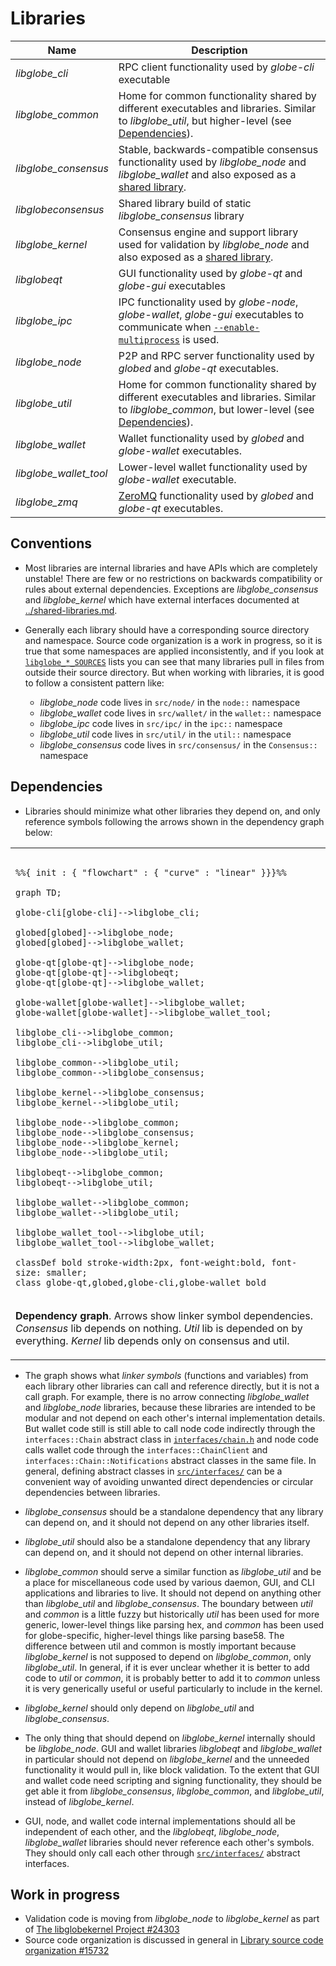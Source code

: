 # Libraries

| Name                     | Description |
|--------------------------|-------------|
| *libglobe_cli*         | RPC client functionality used by *globe-cli* executable |
| *libglobe_common*      | Home for common functionality shared by different executables and libraries. Similar to *libglobe_util*, but higher-level (see [Dependencies](#dependencies)). |
| *libglobe_consensus*   | Stable, backwards-compatible consensus functionality used by *libglobe_node* and *libglobe_wallet* and also exposed as a [shared library](../shared-libraries.md). |
| *libglobeconsensus*    | Shared library build of static *libglobe_consensus* library |
| *libglobe_kernel*      | Consensus engine and support library used for validation by *libglobe_node* and also exposed as a [shared library](../shared-libraries.md). |
| *libglobeqt*           | GUI functionality used by *globe-qt* and *globe-gui* executables |
| *libglobe_ipc*         | IPC functionality used by *globe-node*, *globe-wallet*, *globe-gui* executables to communicate when [`--enable-multiprocess`](multiprocess.md) is used. |
| *libglobe_node*        | P2P and RPC server functionality used by *globed* and *globe-qt* executables. |
| *libglobe_util*        | Home for common functionality shared by different executables and libraries. Similar to *libglobe_common*, but lower-level (see [Dependencies](#dependencies)). |
| *libglobe_wallet*      | Wallet functionality used by *globed* and *globe-wallet* executables. |
| *libglobe_wallet_tool* | Lower-level wallet functionality used by *globe-wallet* executable. |
| *libglobe_zmq*         | [ZeroMQ](../zmq.md) functionality used by *globed* and *globe-qt* executables. |

## Conventions

- Most libraries are internal libraries and have APIs which are completely unstable! There are few or no restrictions on backwards compatibility or rules about external dependencies. Exceptions are *libglobe_consensus* and *libglobe_kernel* which have external interfaces documented at [../shared-libraries.md](../shared-libraries.md).

- Generally each library should have a corresponding source directory and namespace. Source code organization is a work in progress, so it is true that some namespaces are applied inconsistently, and if you look at [`libglobe_*_SOURCES`](../../src/Makefile.am) lists you can see that many libraries pull in files from outside their source directory. But when working with libraries, it is good to follow a consistent pattern like:

  - *libglobe_node* code lives in `src/node/` in the `node::` namespace
  - *libglobe_wallet* code lives in `src/wallet/` in the `wallet::` namespace
  - *libglobe_ipc* code lives in `src/ipc/` in the `ipc::` namespace
  - *libglobe_util* code lives in `src/util/` in the `util::` namespace
  - *libglobe_consensus* code lives in `src/consensus/` in the `Consensus::` namespace

## Dependencies

- Libraries should minimize what other libraries they depend on, and only reference symbols following the arrows shown in the dependency graph below:

<table><tr><td>

```mermaid

%%{ init : { "flowchart" : { "curve" : "linear" }}}%%

graph TD;

globe-cli[globe-cli]-->libglobe_cli;

globed[globed]-->libglobe_node;
globed[globed]-->libglobe_wallet;

globe-qt[globe-qt]-->libglobe_node;
globe-qt[globe-qt]-->libglobeqt;
globe-qt[globe-qt]-->libglobe_wallet;

globe-wallet[globe-wallet]-->libglobe_wallet;
globe-wallet[globe-wallet]-->libglobe_wallet_tool;

libglobe_cli-->libglobe_common;
libglobe_cli-->libglobe_util;

libglobe_common-->libglobe_util;
libglobe_common-->libglobe_consensus;

libglobe_kernel-->libglobe_consensus;
libglobe_kernel-->libglobe_util;

libglobe_node-->libglobe_common;
libglobe_node-->libglobe_consensus;
libglobe_node-->libglobe_kernel;
libglobe_node-->libglobe_util;

libglobeqt-->libglobe_common;
libglobeqt-->libglobe_util;

libglobe_wallet-->libglobe_common;
libglobe_wallet-->libglobe_util;

libglobe_wallet_tool-->libglobe_util;
libglobe_wallet_tool-->libglobe_wallet;

classDef bold stroke-width:2px, font-weight:bold, font-size: smaller;
class globe-qt,globed,globe-cli,globe-wallet bold
```
</td></tr><tr><td>

**Dependency graph**. Arrows show linker symbol dependencies. *Consensus* lib depends on nothing. *Util* lib is depended on by everything. *Kernel* lib depends only on consensus and util.

</td></tr></table>

- The graph shows what _linker symbols_ (functions and variables) from each library other libraries can call and reference directly, but it is not a call graph. For example, there is no arrow connecting *libglobe_wallet* and *libglobe_node* libraries, because these libraries are intended to be modular and not depend on each other's internal implementation details. But wallet code still is still able to call node code indirectly through the `interfaces::Chain` abstract class in [`interfaces/chain.h`](../../src/interfaces/chain.h) and node code calls wallet code through the `interfaces::ChainClient` and `interfaces::Chain::Notifications` abstract classes in the same file. In general, defining abstract classes in [`src/interfaces/`](../../src/interfaces/) can be a convenient way of avoiding unwanted direct dependencies or circular dependencies between libraries.

- *libglobe_consensus* should be a standalone dependency that any library can depend on, and it should not depend on any other libraries itself.

- *libglobe_util* should also be a standalone dependency that any library can depend on, and it should not depend on other internal libraries.

- *libglobe_common* should serve a similar function as *libglobe_util* and be a place for miscellaneous code used by various daemon, GUI, and CLI applications and libraries to live. It should not depend on anything other than *libglobe_util* and *libglobe_consensus*. The boundary between _util_ and _common_ is a little fuzzy but historically _util_ has been used for more generic, lower-level things like parsing hex, and _common_ has been used for globe-specific, higher-level things like parsing base58. The difference between util and common is mostly important because *libglobe_kernel* is not supposed to depend on *libglobe_common*, only *libglobe_util*. In general, if it is ever unclear whether it is better to add code to *util* or *common*, it is probably better to add it to *common* unless it is very generically useful or useful particularly to include in the kernel.


- *libglobe_kernel* should only depend on *libglobe_util* and *libglobe_consensus*.

- The only thing that should depend on *libglobe_kernel* internally should be *libglobe_node*. GUI and wallet libraries *libglobeqt* and *libglobe_wallet* in particular should not depend on *libglobe_kernel* and the unneeded functionality it would pull in, like block validation. To the extent that GUI and wallet code need scripting and signing functionality, they should be get able it from *libglobe_consensus*, *libglobe_common*, and *libglobe_util*, instead of *libglobe_kernel*.

- GUI, node, and wallet code internal implementations should all be independent of each other, and the *libglobeqt*, *libglobe_node*, *libglobe_wallet* libraries should never reference each other's symbols. They should only call each other through [`src/interfaces/`](`../../src/interfaces/`) abstract interfaces.

## Work in progress

- Validation code is moving from *libglobe_node* to *libglobe_kernel* as part of [The libglobekernel Project #24303](https://github.com/globe/globe/issues/24303)
- Source code organization is discussed in general in [Library source code organization #15732](https://github.com/globe/globe/issues/15732)
